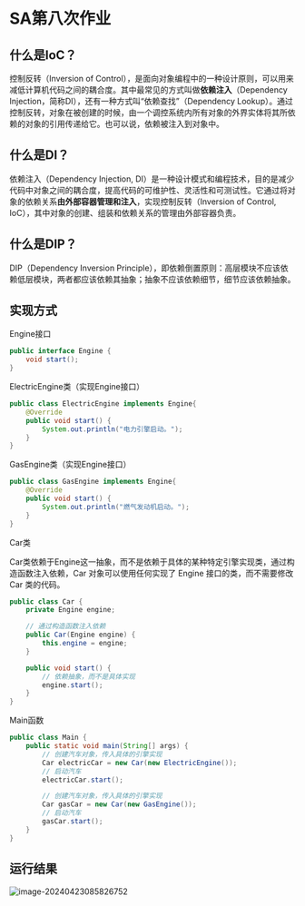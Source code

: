 # SA第八次作业

## 什么是IoC？

控制反转（Inversion of Control），是面向对象编程中的一种设计原则，可以用来减低计算机代码之间的耦合度。其中最常见的方式叫做**依赖注入**（Dependency Injection，简称DI），还有一种方式叫“依赖查找”（Dependency Lookup）。通过控制反转，对象在被创建的时候，由一个调控系统内所有对象的外界实体将其所依赖的对象的引用传递给它。也可以说，依赖被注入到对象中。

## 什么是DI？

依赖注入（Dependency Injection, DI）是一种设计模式和编程技术，目的是减少代码中对象之间的耦合度，提高代码的可维护性、灵活性和可测试性。它通过将对象的依赖关系**由外部容器管理和注入**，实现控制反转（Inversion of Control, IoC），其中对象的创建、组装和依赖关系的管理由外部容器负责。

## 什么是DIP？

DIP（Dependency Inversion Principle），即依赖倒置原则：高层模块不应该依赖低层模块，两者都应该依赖其抽象；抽象不应该依赖细节，细节应该依赖抽象。

## 实现方式

Engine接口

```java
public interface Engine {
    void start();
}
```

ElectricEngine类（实现Engine接口）

```java
public class ElectricEngine implements Engine{
    @Override
    public void start() {
        System.out.println("电力引擎启动。");
    }
}
```

GasEngine类（实现Engine接口）

```java
public class GasEngine implements Engine{
    @Override
    public void start() {
        System.out.println("燃气发动机启动。");
    }
}
```

Car类

Car类依赖于Engine这一抽象，而不是依赖于具体的某种特定引擎实现类，通过构造函数注入依赖，Car 对象可以使用任何实现了 Engine 接口的类，而不需要修改 Car 类的代码。

```java
public class Car {
    private Engine engine;

    // 通过构造函数注入依赖
    public Car(Engine engine) {
        this.engine = engine;
    }

    public void start() {
        // 依赖抽象，而不是具体实现
        engine.start();
    }
}
```

Main函数

```java
public class Main {
    public static void main(String[] args) {
        // 创建汽车对象，传入具体的引擎实现
        Car electricCar = new Car(new ElectricEngine());
        // 启动汽车
        electricCar.start();

        // 创建汽车对象，传入具体的引擎实现
        Car gasCar = new Car(new GasEngine());
        // 启动汽车
        gasCar.start();
    }
}
```

## 运行结果

![image-20240423085826752](C:\Users\CC507\AppData\Roaming\Typora\typora-user-images\image-20240423085826752.png)